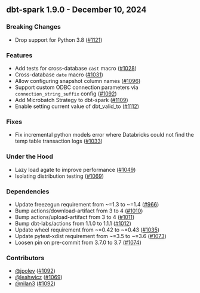 ## dbt-spark 1.9.0 - December 10, 2024

### Breaking Changes

- Drop support for Python 3.8 ([#1121](https://github.com/dbt-labs/dbt-spark/issues/1121))

### Features

- Add tests for cross-database `cast` macro ([#1028](https://github.com/dbt-labs/dbt-spark/issues/1028))
- Cross-database `date` macro ([#1031](https://github.com/dbt-labs/dbt-spark/issues/1031))
- Allow configuring snapshot column names ([#1096](https://github.com/dbt-labs/dbt-spark/issues/1096))
- Support custom ODBC connection parameters via `connection_string_suffix` config ([#1092](https://github.com/dbt-labs/dbt-spark/issues/1092))
- Add Microbatch Strategy to dbt-spark ([#1109](https://github.com/dbt-labs/dbt-spark/issues/1109))
- Enable setting current value of dbt_valid_to ([#1112](https://github.com/dbt-labs/dbt-spark/issues/1112))

### Fixes

- Fix incremental python models error where Databricks could not find the temp table transaction logs ([#1033](https://github.com/dbt-labs/dbt-spark/issues/1033))

### Under the Hood

- Lazy load agate to improve performance ([#1049](https://github.com/dbt-labs/dbt-spark/issues/1049))
- Isolating distribution testing ([#1069](https://github.com/dbt-labs/dbt-spark/issues/1069))

### Dependencies

- Update freezegun requirement from ~=1.3 to ~=1.4 ([#966](https://github.com/dbt-labs/dbt-spark/pull/966))
- Bump actions/download-artifact from 3 to 4 ([#1010](https://github.com/dbt-labs/dbt-spark/pull/1010))
- Bump actions/upload-artifact from 3 to 4 ([#1011](https://github.com/dbt-labs/dbt-spark/pull/1011))
- Bump dbt-labs/actions from 1.1.0 to 1.1.1 ([#1012](https://github.com/dbt-labs/dbt-spark/pull/1012))
- Update wheel requirement from ~=0.42 to ~=0.43 ([#1035](https://github.com/dbt-labs/dbt-spark/pull/1035))
- Update pytest-xdist requirement from ~=3.5 to ~=3.6 ([#1073](https://github.com/dbt-labs/dbt-spark/pull/1073))
- Loosen pin on pre-commit from 3.7.0 to 3.7 ([#1074](https://github.com/dbt-labs/dbt-spark/pull/1074))

### Contributors
- [@jpoley](https://github.com/jpoley) ([#1092](https://github.com/dbt-labs/dbt-spark/issues/1092))
- [@leahwicz](https://github.com/leahwicz) ([#1069](https://github.com/dbt-labs/dbt-spark/issues/1069))
- [@nilan3](https://github.com/nilan3) ([#1092](https://github.com/dbt-labs/dbt-spark/issues/1092))
